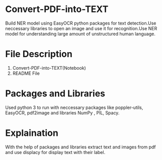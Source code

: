 # Convert-PDF-into-TEXT
Build NER model using EasyOCR python packages for text detection.Use neccessary libraries to open an image and use it for recognition.Use NER model for understanding large amount of unstructured human language.
# File Description 
  1. Convert-PDF-into-TEXT(Notebook)
  2. README File
  
# Packages and Libraries
Used python 3 to run with neccessary packages like poppler-utils, EasyOCR, pdf2image and libraries NumPy , PIL, Spacy.

# Explaination
With the help of packages and libraries extract text and images from pdf and use displacy for display text with their label.

